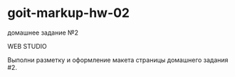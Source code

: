 # goit-markup-hw-02
домашнее задание №2

WEB STUDIO

Выполни разметку и оформление макета страницы домашнего задания #2.
